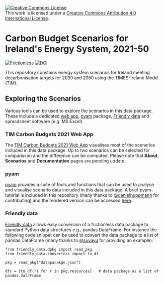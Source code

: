 <a rel="license" href="http://creativecommons.org/licenses/by/4.0/"><img alt="Creative Commons License" style="border-width:0" src="https://i.creativecommons.org/l/by/4.0/88x31.png" /></a><br />This work is licensed under a <a rel="license" href="http://creativecommons.org/licenses/by/4.0/">Creative Commons Attribution 4.0 International License</a>.

# Carbon Budget Scenarios for Ireland's Energy System, 2021-50

[![Frictionless](https://github.com/MaREI-EPMG/ireland-carbon-budget-scenarios-2021/actions/workflows/frictionless.yaml/badge.svg)](https://repository.frictionlessdata.io/report?user=MaREI-EPMG&repo=ireland-carbon-budget-scenarios-2021&flow=frictionless)
[![DOI](https://zenodo.org/badge/DOI/10.5281/zenodo.5517363.svg)](https://doi.org/10.5281/zenodo.5517363)

This repository constains energy system scenarios for Ireland meeting decarbonisation targets for 2030 and 2050 using the TIMES-Ireland Model (TIM).

## Exploring the Scenarios

Various tools can be used to explore the scenarios in this data package. These include a dedicated [web app][TIM Carbon Budgets 2021 SPA], [pyam][pyam github repository] package, [Friendly data][friendly_data github repository] and spreadsheet software (e.g. MS Excel).

### TIM Carbon Budgets 2021 Web App

The [TIM Carbon Budgets 2021 Web App][TIM Carbon Budgets 2021 SPA] visualises most of the scenarios included in this data package. Up to two scenarios can be selected for comparisson and the difference can be computed. Please note that **About**, **Scenarios** and **Documentation** pages are pending update.

### pyam

[pyam][pyam github repository] provides a suite of tools and functions that can be used to analyse and visualise scenario data included in this data package. A brief pyam-tutorial is included in this repository (many thanks to [@danielhuppmann](https://github.com/danielhuppmann/) for contributing) and the rendered version can be accessed [here][rendered pyam-tutorial].

### Friendly data

[Friendly data][friendly_data github repository] allows easy conversion of a frictionless data package to standard Python data structures e.g., pandas DataFrame. For instance the following code snippet can be used to convert the data package to a list of pandas DataFrame (many thanks to [@suvayu](https://github.com/suvayu/) for providing an example):
```
from friendly_data.dpkg import read_pkg
from friendly_data.converters import to_df

pkg = read_pkg("datapacakge.json")

dfs = [to_df(r) for r in pkg.resources]   # data package as a list of pandas.DataFrame
``` 

[TIM Carbon Budgets 2021 SPA]: https://tim-carbon-budgets-2021.netlify.app/results
[pyam github repository]: https://github.com/IAMconsortium/pyam
[friendly_data github repository]: https://github.com/sentinel-energy/friendly_data
[rendered pyam-tutorial]: https://github.com/MaREI-EPMG/ireland-carbon-budget-scenarios-2021/blob/main/pyam-tutorial.ipynb